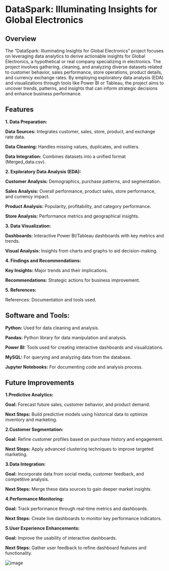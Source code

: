
# DataSpark: Illuminating Insights for Global Electronics


## Overview

The “DataSpark: Illuminating Insights for Global Electronics” project focuses on leveraging data analytics to derive actionable insights for Global Electronics, a hypothetical or real company specializing in electronics. The project involves gathering, cleaning, and analyzing diverse datasets related to customer behavior, sales performance, store operations, product details, and currency exchange rates. By employing exploratory data analysis (EDA) and visualizations through tools like Power BI or Tableau, the project aims to uncover trends, patterns, and insights that can inform strategic decisions and enhance business performance.


## Features

**1. Data Preparation:**

**Data Sources:**
 Integrates customer, sales, store, product, and exchange rate data.

**Data Cleaning:** Handles missing values, duplicates, and outliers.

**Data Integration:** Combines datasets into a unified format (Merged_data.csv).

**2. Exploratory Data Analysis (EDA):**

**Customer Analysis:** Demographics, purchase patterns, and segmentation.

**Sales Analysis:** Overall performance, product sales, store performance, and currency impact.

**Product Analysis:** Popularity, profitability, and category performance.

**Store Analysis:** Performance metrics and geographical insights.

**3. Data Visualization:**

**Dashboards:** Interactive Power BI/Tableau dashboards with key metrics and trends.

**Visual Analysis:** Insights from charts and graphs to aid decision-making.

**4. Findings and Recommendations:**

**Key Insights:** Major trends and their implications.

**Recommendations:** Strategic actions for business improvement.

**5. References:**

References: Documentation and tools used.


## Software and Tools:

**Python:** Used for data cleaning and analysis.

**Pandas:** Python library for data manipulation and analysis.

**Power BI:** Tools used for creating interactive dashboards and visualizations.

**MySQL:** For querying and analyzing data from the database.

**Jupyter Notebooks:** For documenting code and analysis process.




## Future Improvements

**1.Predictive Analytics:**

**Goal:** Forecast future sales, customer behavior, and product demand.

**Next Steps:** Build predictive models using historical data to optimize inventory and marketing.

**2.Customer Segmentation:**

**Goal:** Refine customer profiles based on purchase history and engagement.

**Next Steps:** Apply advanced clustering techniques to improve targeted marketing.

**3.Data Integration:**

**Goal:** Incorporate data from social media, customer feedback, and competitive analysis.

**Next Steps:** Merge these data sources to gain deeper market insights.

**4.Performance Monitoring:**

**Goal:** Track performance through real-time metrics and dashboards.

**Next Steps:** Create live dashboards to monitor key performance indicators.

**5.User Experience Enhancements:**

**Goal:** Improve the usability of interactive dashboards.

**Next Steps:** Gather user feedback to refine dashboard features and functionality.


![image](https://github.com/user-attachments/assets/e21bb063-7f69-4df4-948b-d3c58a1d057e)
